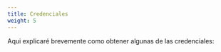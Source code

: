 ```yaml
---
title: Credenciales
weight: 5
---
```


Aqui explicaré brevemente como obtener algunas de las credenciales:





















